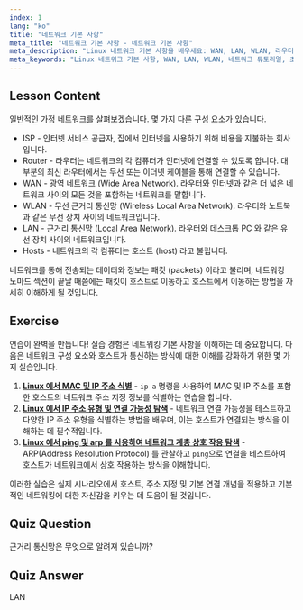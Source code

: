 ```yaml
---
index: 1
lang: "ko"
title: "네트워크 기본 사항"
meta_title: "네트워크 기본 사항 - 네트워크 기본 사항"
meta_description: "Linux 네트워크 기본 사항을 배우세요: WAN, LAN, WLAN, 라우터 및 호스트를 이해하세요. 이 초보자 가이드로 네트워킹 여정을 시작하세요!"
meta_keywords: "Linux 네트워크 기본 사항, WAN, LAN, WLAN, 네트워크 튜토리얼, 초보자 Linux, 네트워킹 가이드, Linux 개념"
---
```


## Lesson Content

일반적인 가정 네트워크를 살펴보겠습니다. 몇 가지 다른 구성 요소가 있습니다.

- ISP - 인터넷 서비스 공급자, 집에서 인터넷을 사용하기 위해 비용을 지불하는 회사입니다.
- Router - 라우터는 네트워크의 각 컴퓨터가 인터넷에 연결할 수 있도록 합니다. 대부분의 최신 라우터에서는 무선 또는 이더넷 케이블을 통해 연결할 수 있습니다.
- WAN - 광역 네트워크 (Wide Area Network). 라우터와 인터넷과 같은 더 넓은 네트워크 사이의 모든 것을 포함하는 네트워크를 말합니다.
- WLAN - 무선 근거리 통신망 (Wireless Local Area Network). 라우터와 노트북과 같은 무선 장치 사이의 네트워크입니다.
- LAN - 근거리 통신망 (Local Area Network). 라우터와 데스크톱 PC 와 같은 유선 장치 사이의 네트워크입니다.
- Hosts - 네트워크의 각 컴퓨터는 호스트 (host) 라고 불립니다.

네트워크를 통해 전송되는 데이터와 정보는 패킷 (packets) 이라고 불리며, 네트워킹 노마드 섹션이 끝날 때쯤에는 패킷이 호스트로 이동하고 호스트에서 이동하는 방법을 자세히 이해하게 될 것입니다.

## Exercise

연습이 완벽을 만듭니다! 실습 경험은 네트워킹 기본 사항을 이해하는 데 중요합니다. 다음은 네트워크 구성 요소와 호스트가 통신하는 방식에 대한 이해를 강화하기 위한 몇 가지 실습입니다.

1. **[Linux 에서 MAC 및 IP 주소 식별](https://labex.io/ko/labs/linux-identify-mac-and-ip-addresses-in-linux-592731)** - `ip a` 명령을 사용하여 MAC 및 IP 주소를 포함한 호스트의 네트워크 주소 지정 정보를 식별하는 연습을 합니다.
2. **[Linux 에서 IP 주소 유형 및 연결 가능성 탐색](https://labex.io/ko/labs/linux-explore-ip-address-types-and-reachability-in-linux-592780)** - 네트워크 연결 가능성을 테스트하고 다양한 IP 주소 유형을 식별하는 방법을 배우며, 이는 호스트가 연결되는 방식을 이해하는 데 필수적입니다.
3. **[Linux 에서 ping 및 arp 를 사용하여 네트워크 계층 상호 작용 탐색](https://labex.io/ko/labs/linux-explore-network-layer-interaction-with-ping-and-arp-in-linux-592746)** - ARP(Address Resolution Protocol) 를 관찰하고 `ping`으로 연결을 테스트하여 호스트가 네트워크에서 상호 작용하는 방식을 이해합니다.

이러한 실습은 실제 시나리오에서 호스트, 주소 지정 및 기본 연결 개념을 적용하고 기본적인 네트워킹에 대한 자신감을 키우는 데 도움이 될 것입니다.

## Quiz Question

근거리 통신망은 무엇으로 알려져 있습니까?

## Quiz Answer

LAN
